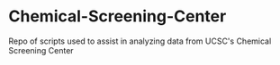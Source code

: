 # Chemical-Screening-Center
Repo of scripts used to assist in analyzing data from UCSC's Chemical Screening Center
